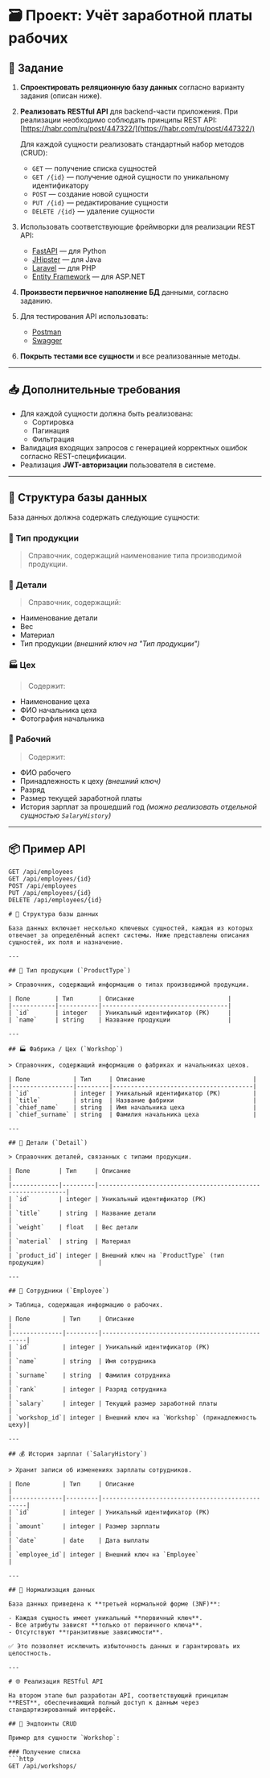 # 🗃️ Проект: Учёт заработной платы рабочих

## 📌 Задание

1. **Спроектировать реляционную базу данных** согласно варианту задания (описан ниже).
2. **Реализовать RESTful API** для backend-части приложения. При реализации необходимо соблюдать принципы REST API:  
   [https://habr.com/ru/post/447322/](https://habr.com/ru/post/447322/)

   Для каждой сущности реализовать стандартный набор методов (CRUD):
   - `GET` — получение списка сущностей
   - `GET /{id}` — получение одной сущности по уникальному идентификатору
   - `POST` — создание новой сущности
   - `PUT /{id}` — редактирование сущности
   - `DELETE /{id}` — удаление сущности

3. Использовать соответствующие фреймворки для реализации REST API:
   - [FastAPI](https://fastapi.tiangolo.com/ru/) — для Python
   - [JHipster](https://www.jhipster.tech/) — для Java
   - [Laravel](https://laravel.com/) — для PHP
   - [Entity Framework](https://www.learnentityframeworkcore.com/) — для ASP.NET

4. **Произвести первичное наполнение БД** данными, согласно заданию.
5. Для тестирования API использовать:
   - [Postman](https://www.postman.com/)
   - [Swagger](https://swagger.io/)
6. **Покрыть тестами все сущности** и все реализованные методы.

---

## 📥 Дополнительные требования

- Для каждой сущности должна быть реализована:
  - Сортировка
  - Пагинация
  - Фильтрация
- Валидация входящих запросов с генерацией корректных ошибок согласно REST-спецификации.
- Реализация **JWT-авторизации** пользователя в системе.

---

## 🧱 Структура базы данных

База данных должна содержать следующие сущности:

### 📘 Тип продукции
> Справочник, содержащий наименование типа производимой продукции.

### 🔩 Детали
> Справочник, содержащий:
- Наименование детали
- Вес
- Материал
- Тип продукции *(внешний ключ на "Тип продукции")*

### 🏭 Цех
> Содержит:
- Наименование цеха
- ФИО начальника цеха
- Фотография начальника

### 👷 Рабочий
> Содержит:
- ФИО рабочего
- Принадлежность к цеху *(внешний ключ)*
- Разряд
- Размер текущей заработной платы
- История зарплат за прошедший год *(можно реализовать отдельной сущностью `SalaryHistory`)*

---

## 📦 Пример API

```http
GET /api/employees
GET /api/employees/{id}
POST /api/employees
PUT /api/employees/{id}
DELETE /api/employees/{id}

# 🧱 Структура базы данных

База данных включает несколько ключевых сущностей, каждая из которых отвечает за определённый аспект системы. Ниже представлены описания сущностей, их поля и назначение.

---

## 📘 Тип продукции (`ProductType`)

> Справочник, содержащий информацию о типах производимой продукции.

| Поле       | Тип       | Описание                          |
|------------|-----------|-----------------------------------|
| `id`       | integer   | Уникальный идентификатор (PK)     |
| `name`     | string    | Название продукции                |

---

## 🏭 Фабрика / Цех (`Workshop`)

> Справочник, содержащий информацию о фабриках и начальниках цехов.

| Поле            | Тип     | Описание                              |
|-----------------|---------|---------------------------------------|
| `id`            | integer | Уникальный идентификатор (PK)         |
| `title`         | string  | Название фабрики                      |
| `chief_name`    | string  | Имя начальника цеха                   |
| `chief_surname` | string  | Фамилия начальника цеха               |

---

## 🔩 Детали (`Detail`)

> Справочник деталей, связанных с типами продукции.

| Поле        | Тип     | Описание                                                    |
|-------------|---------|-------------------------------------------------------------|
| `id`        | integer | Уникальный идентификатор (PK)                               |
| `title`     | string  | Название детали                                             |
| `weight`    | float   | Вес детали                                                  |
| `material`  | string  | Материал                                                    |
| `product_id`| integer | Внешний ключ на `ProductType` (тип продукции)               |

---

## 👷 Сотрудники (`Employee`)

> Таблица, содержащая информацию о рабочих.

| Поле         | Тип     | Описание                                        |
|--------------|---------|-------------------------------------------------|
| `id`         | integer | Уникальный идентификатор (PK)                   |
| `name`       | string  | Имя сотрудника                                  |
| `surname`    | string  | Фамилия сотрудника                              |
| `rank`       | integer | Разряд сотрудника                               |
| `salary`     | integer | Текущий размер заработной платы                 |
| `workshop_id`| integer | Внешний ключ на `Workshop` (принадлежность цеху)|

---

## 💰 История зарплат (`SalaryHistory`)

> Хранит записи об изменениях зарплаты сотрудников.

| Поле         | Тип     | Описание                                        |
|--------------|---------|-------------------------------------------------|
| `id`         | integer | Уникальный идентификатор (PK)                   |
| `amount`     | integer | Размер зарплаты                                 |
| `date`       | date    | Дата выплаты                                    |
| `employee_id`| integer | Внешний ключ на `Employee`                      |

---

## 🔄 Нормализация данных

База данных приведена к **третьей нормальной форме (3NF)**:

- Каждая сущность имеет уникальный **первичный ключ**.
- Все атрибуты зависят **только от первичного ключа**.
- Отсутствуют **транзитивные зависимости**.

✅ Это позволяет исключить избыточность данных и гарантировать их целостность.

---

# 🌐 Реализация RESTful API

На втором этапе был разработан API, соответствующий принципам **REST**, обеспечивающий полный доступ к данным через стандартизированный интерфейс.

## 🔗 Эндпоинты CRUD

Пример для сущности `Workshop`:

### Получение списка
```http
GET /api/workshops/

